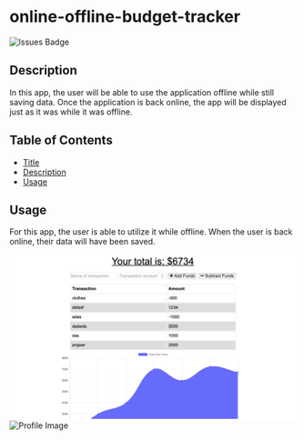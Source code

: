 # online-offline-budget-tracker

![Issues Badge](https://img.shields.io/github/issues/mandoosorio/online-offline-budget-tracker)

## Description
In this app, the user will be able to use the application offline while still saving data. Once the application is back online, the app will be displayed just as it was while it was offline. 

## Table of Contents
* [Title](#Title)
* [Description](#Description)
* [Usage](#Usage)

## Usage
For this app, the user is able to utilize it while offline. When the user is back online, their data will have been saved.


![App Image](budget.png)
![Profile Image](https://avatars2.githubusercontent.com/u/65792333?v=4/to/img.png)
